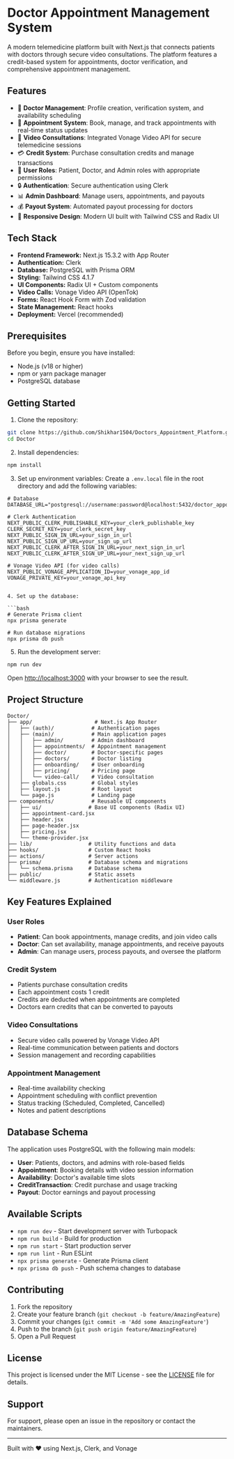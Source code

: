 # Doctor Appointment Management System

A modern telemedicine platform built with Next.js that connects patients with doctors through secure video consultations. The platform features a credit-based system for appointments, doctor verification, and comprehensive appointment management.

## Features

- 🏥 **Doctor Management**: Profile creation, verification system, and availability scheduling
- 📅 **Appointment System**: Book, manage, and track appointments with real-time status updates
- 🎥 **Video Consultations**: Integrated Vonage Video API for secure telemedicine sessions
- 💳 **Credit System**: Purchase consultation credits and manage transactions
- 👥 **User Roles**: Patient, Doctor, and Admin roles with appropriate permissions
- 🔒 **Authentication**: Secure authentication using Clerk
- 📊 **Admin Dashboard**: Manage users, appointments, and payouts
- 💰 **Payout System**: Automated payout processing for doctors
- 📱 **Responsive Design**: Modern UI built with Tailwind CSS and Radix UI

## Tech Stack

- **Frontend Framework:** Next.js 15.3.2 with App Router
- **Authentication:** Clerk
- **Database:** PostgreSQL with Prisma ORM
- **Styling:** Tailwind CSS 4.1.7
- **UI Components:** Radix UI + Custom components
- **Video Calls:** Vonage Video API (OpenTok)
- **Forms:** React Hook Form with Zod validation
- **State Management:** React hooks
- **Deployment:** Vercel (recommended)

## Prerequisites

Before you begin, ensure you have installed:

- Node.js (v18 or higher)
- npm or yarn package manager
- PostgreSQL database

## Getting Started

1. Clone the repository:

```bash
git clone https://github.com/Shikhar1504/Doctors_Appointment_Platform.git
cd Doctor
```

2. Install dependencies:

```bash
npm install
```

3. Set up environment variables:
   Create a `.env.local` file in the root directory and add the following variables:

````env
# Database
DATABASE_URL="postgresql://username:password@localhost:5432/doctor_appointment"

# Clerk Authentication
NEXT_PUBLIC_CLERK_PUBLISHABLE_KEY=your_clerk_publishable_key
CLERK_SECRET_KEY=your_clerk_secret_key
NEXT_PUBLIC_SIGN_IN_URL=your_sign_in_url
NEXT_PUBLIC_SIGN_UP_URL=your_sign_up_url
NEXT_PUBLIC_CLERK_AFTER_SIGN_IN_URL=your_next_sign_in_url
NEXT_PUBLIC_CLERK_AFTER_SIGN_UP_URL=your_next_sign_up_url

# Vonage Video API (for video calls)
NEXT_PUBLIC_VONAGE_APPLICATION_ID=your_vonage_app_id
VONAGE_PRIVATE_KEY=your_vonage_api_key


4. Set up the database:

```bash
# Generate Prisma client
npx prisma generate

# Run database migrations
npx prisma db push
````

5. Run the development server:

```bash
npm run dev
```

Open [http://localhost:3000](http://localhost:3000) with your browser to see the result.

## Project Structure

```
Doctor/
├── app/                    # Next.js App Router
│   ├── (auth)/            # Authentication pages
│   ├── (main)/            # Main application pages
│   │   ├── admin/         # Admin dashboard
│   │   ├── appointments/  # Appointment management
│   │   ├── doctor/        # Doctor-specific pages
│   │   ├── doctors/       # Doctor listing
│   │   ├── onboarding/    # User onboarding
│   │   ├── pricing/       # Pricing page
│   │   └── video-call/    # Video consultation
│   ├── globals.css        # Global styles
│   ├── layout.js          # Root layout
│   └── page.js            # Landing page
├── components/            # Reusable UI components
│   ├── ui/               # Base UI components (Radix UI)
│   ├── appointment-card.jsx
│   ├── header.jsx
│   ├── page-header.jsx
│   ├── pricing.jsx
│   └── theme-provider.jsx
├── lib/                  # Utility functions and data
├── hooks/                # Custom React hooks
├── actions/              # Server actions
├── prisma/               # Database schema and migrations
│   └── schema.prisma     # Database schema
├── public/               # Static assets
└── middleware.js         # Authentication middleware
```

## Key Features Explained

### User Roles

- **Patient**: Can book appointments, manage credits, and join video calls
- **Doctor**: Can set availability, manage appointments, and receive payouts
- **Admin**: Can manage users, process payouts, and oversee the platform

### Credit System

- Patients purchase consultation credits
- Each appointment costs 1 credit
- Credits are deducted when appointments are completed
- Doctors earn credits that can be converted to payouts

### Video Consultations

- Secure video calls powered by Vonage Video API
- Real-time communication between patients and doctors
- Session management and recording capabilities

### Appointment Management

- Real-time availability checking
- Appointment scheduling with conflict prevention
- Status tracking (Scheduled, Completed, Cancelled)
- Notes and patient descriptions

## Database Schema

The application uses PostgreSQL with the following main models:

- **User**: Patients, doctors, and admins with role-based fields
- **Appointment**: Booking details with video session information
- **Availability**: Doctor's available time slots
- **CreditTransaction**: Credit purchase and usage tracking
- **Payout**: Doctor earnings and payout processing

## Available Scripts

- `npm run dev` - Start development server with Turbopack
- `npm run build` - Build for production
- `npm run start` - Start production server
- `npm run lint` - Run ESLint
- `npx prisma generate` - Generate Prisma client
- `npx prisma db push` - Push schema changes to database

## Contributing

1. Fork the repository
2. Create your feature branch (`git checkout -b feature/AmazingFeature`)
3. Commit your changes (`git commit -m 'Add some AmazingFeature'`)
4. Push to the branch (`git push origin feature/AmazingFeature`)
5. Open a Pull Request

## License

This project is licensed under the MIT License - see the [LICENSE](LICENSE) file for details.

## Support

For support, please open an issue in the repository or contact the maintainers.

---

Built with ❤️ using Next.js, Clerk, and Vonage
